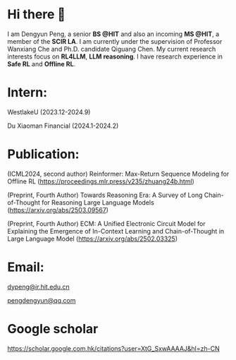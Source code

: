 <H1>Hi there 👋</H1>

I am Dengyun Peng, a senior **BS @HIT** and also an incoming **MS @HIT**, a member of the **SCIR LA**.
I am currently under the supervision of Professor Wanxiang Che and Ph.D. candidate Qiguang Chen.
My current research interests focus on **RL4LLM**, **LLM reasoning**. I have research experience in **Safe RL** and **Offline RL**.

<H1>Intern:</H1>

WestlakeU (2023.12-2024.9)

Du Xiaoman Financial (2024.1-2024.2)

<H1>Publication:</H1>

(ICML2024, second author) Reinformer: Max-Return Sequence Modeling for Offline RL (https://proceedings.mlr.press/v235/zhuang24b.html)

(Preprint, Fourth Author) Towards Reasoning Era: A Survey of Long Chain-of-Thought for Reasoning Large Language Models (https://arxiv.org/abs/2503.09567)

(Preprint, Fourth Author) ECM: A Unified Electronic Circuit Model for Explaining the Emergence of In-Context Learning and Chain-of-Thought in Large Language Model (https://arxiv.org/abs/2502.03325)

<H1>Email:</H1>

dypeng@ir.hit.edu.cn

pengdengyun@qq.com

<H1>Google scholar</H1>

https://scholar.google.com.hk/citations?user=XtG_SxwAAAAJ&hl=zh-CN
